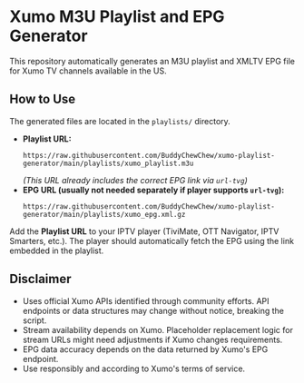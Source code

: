 # Xumo M3U Playlist and EPG Generator

This repository automatically generates an M3U playlist and XMLTV EPG file for Xumo TV channels available in the US.

## How to Use

The generated files are located in the `playlists/` directory.

*   **Playlist URL:**
    ```
    https://raw.githubusercontent.com/BuddyChewChew/xumo-playlist-generator/main/playlists/xumo_playlist.m3u
    ```
    *(This URL already includes the correct EPG link via `url-tvg`)*
*   **EPG URL (usually not needed separately if player supports `url-tvg`):**
    ```
    https://raw.githubusercontent.com/BuddyChewChew/xumo-playlist-generator/main/playlists/xumo_epg.xml.gz
    ```

Add the **Playlist URL** to your IPTV player (TiviMate, OTT Navigator, IPTV Smarters, etc.). The player should automatically fetch the EPG using the link embedded in the playlist.

## Disclaimer

*   Uses official Xumo APIs identified through community efforts. API endpoints or data structures may change without notice, breaking the script.
*   Stream availability depends on Xumo. Placeholder replacement logic for stream URLs might need adjustments if Xumo changes requirements.
*   EPG data accuracy depends on the data returned by Xumo's EPG endpoint.
*   Use responsibly and according to Xumo's terms of service.
